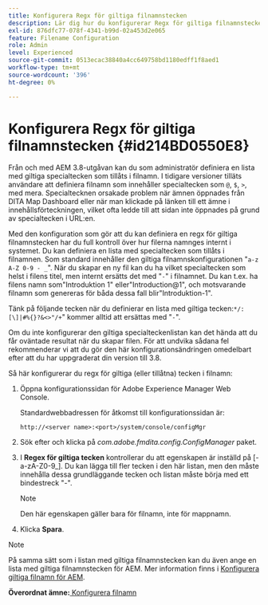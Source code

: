 ```yaml
---
title: Konfigurera Regx för giltiga filnamnstecken
description: Lär dig hur du konfigurerar Regx för giltiga filnamnstecken
exl-id: 876dfc77-078f-4341-b99d-02a453d2e065
feature: Filename Configuration
role: Admin
level: Experienced
source-git-commit: 0513ecac38840a4cc649758bd1180edff1f8aed1
workflow-type: tm+mt
source-wordcount: '396'
ht-degree: 0%

---
```


# Konfigurera Regx för giltiga filnamnstecken {#id214BD0550E8}

Från och med AEM 3.8-utgåvan kan du som administratör definiera en lista med giltiga specialtecken som tillåts i filnamn. I tidigare versioner tilläts användare att definiera filnamn som innehåller specialtecken som `@`, `$`, `>`, med mera. Specialtecknen orsakade problem när ämnen öppnades från DITA Map Dashboard eller när man klickade på länken till ett ämne i innehållsförteckningen, vilket ofta ledde till att sidan inte öppnades på grund av specialtecken i URL:en.

Med den konfiguration som gör att du kan definiera en regx för giltiga filnamnstecken har du full kontroll över hur filerna namnges internt i systemet. Du kan definiera en lista med specialtecken som tillåts i filnamnen. Som standard innehåller den giltiga filnamnskonfigurationen &quot;`a-z A-Z 0-9 - _`&quot;. När du skapar en ny fil kan du ha vilket specialtecken som helst i filens titel, men internt ersätts det med &quot;`-`&quot; i filnamnet. Du kan t.ex. ha filens namn som&quot;Introduktion 1&quot; eller&quot;Introduction@1&quot;, och motsvarande filnamn som genereras för båda dessa fall blir&quot;Introduktion-1&quot;.

Tänk på följande tecken när du definierar en lista med giltiga tecken:`*/:[\]|#%{}?&<>"/+`&quot; kommer alltid att ersättas med &quot;`-`&quot;.

Om du inte konfigurerar den giltiga specialteckenlistan kan det hända att du får oväntade resultat när du skapar filen. För att undvika sådana fel rekommenderar vi att du gör den här konfigurationsändringen omedelbart efter att du har uppgraderat din version till 3.8.

Så här konfigurerar du regx för giltiga \(eller tillåtna\) tecken i filnamn:

1. Öppna konfigurationssidan för Adobe Experience Manager Web Console.

   Standardwebbadressen för åtkomst till konfigurationssidan är:

   ```http
   http://<server name>:<port>/system/console/configMgr
   ```

1. Sök efter och klicka på *com.adobe.fmdita.config.ConfigManager* paket.

1. I **Regex för giltiga tecken** kontrollerar du att egenskapen är inställd på \[-a-zA-Z0-9\_]. Du kan lägga till fler tecken i den här listan, men den måste innehålla dessa grundläggande tecken och listan måste börja med ett bindestreck &quot;-&quot;.

   >[!NOTE]
   >
   > Den här egenskapen gäller bara för filnamn, inte för mappnamn.

1. Klicka **Spara**.


>[!NOTE]
>
> På samma sätt som i listan med giltiga filnamnstecken kan du även ange en lista med giltiga filnamnstecken för AEM. Mer information finns i [Konfigurera giltiga filnamn för AEM](conf-file-names-valid-regx-aem-site-output.md#).

**Överordnat ämne:**[ Konfigurera filnamn](conf-file-names.md)
